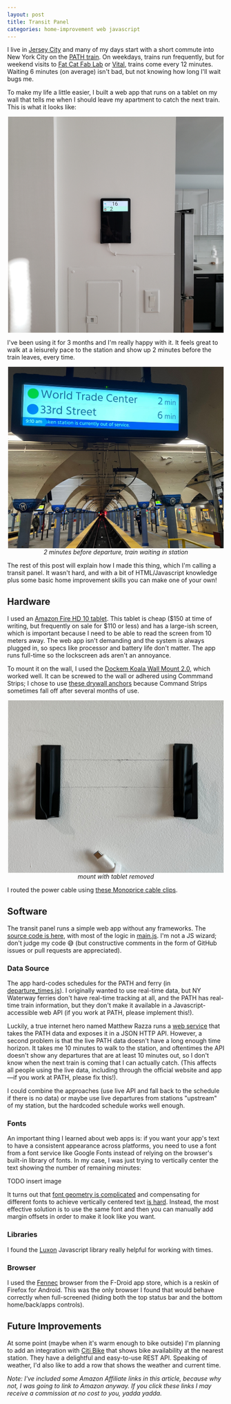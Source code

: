 ```yaml
---
layout: post
title: Transit Panel
categories: home-improvement web javascript
---
```


I live in [Jersey City](https://en.wikipedia.org/wiki/Jersey_City,_New_Jersey) and many of my days start with a short commute into New York City on the [PATH train](https://www.panynj.gov/path/en/index.html). On weekdays, trains run frequently, but for weekend visits to [Fat Cat Fab Lab](https://fatcatfablab.org/) or [Vital](https://www.vitalclimbinggym.com/brooklyn-gym), trains come every 12 minutes. Waiting 6 minutes (on average) isn't bad, but not knowing how long I'll wait bugs me.

To make my life a little easier, I built a web app that runs on a tablet on my wall that tells me when I should leave my apartment to catch the next train. This is what it looks like:

<p style="display: flex; justify-content: center">
<img src='/images/transit-panel/transit-panel-mounted.jpg' width='500px'>
</p>

I've been using it for 3 months and I'm really happy with it. It feels great to walk at a leisurely pace to the station and show up 2 minutes before the train leaves, every time.

<p style="display: flex; flex-direction: column; align-items: center">
<img src='/images/transit-panel/2-minutes-before-departure.jpg' width='500px'>
<em>2 minutes before departure, train waiting in station</em>
</p>

The rest of this post will explain how I made this thing, which I'm calling a transit panel. It wasn't hard, and with a bit of HTML/Javascript knowledge plus some basic home improvement skills you can make one of your own!

## Hardware
I used an <a href="https://www.amazon.com/gp/product/B08BX7FV5L/ref=as_li_tl?ie=UTF8&tag=kerricksblog-20&camp=1789&creative=9325&linkCode=as2&creativeASIN=B08BX7FV5L&linkId=437cfdf6ec6a21ba5bf64e65b03542c0">Amazon Fire HD 10 tablet</a>. This tablet is cheap ($150 at time of writing, but frequently on sale for $110 or less) and has a large-ish screen, which is important because I need to be able to read the screen from 10 meters away. The web app isn't demanding and the system is always plugged in, so specs like processor and battery life don't matter. The app runs full-time so the lockscreen ads aren't an annoyance.

To mount it on the wall, I used the [Dockem Koala Wall Mount 2.0](https://www.amazon.com/gp/product/B01BX5YU7Y/ref=as_li_tl?ie=UTF8&tag=kerricksblog-20&camp=1789&creative=9325&linkCode=as2&creativeASIN=B01BX5YU7Y&linkId=45286916868c1995dd43996c61d66a28), which worked well. It can be screwed to the wall or adhered using Commmand Strips; I chose to use [these drywall anchors](https://www.homedepot.com/p/E-Z-Ancor-Twist-N-Lock-8-x-1-1-4-in-White-Nylon-Phillips-Flat-Head-75-Medium-Duty-Drywall-Anchors-with-Screws-20-Pack-25210/100140114) because Command Strips sometimes fall off after several months of use.

<p style="display: flex; flex-direction: column; align-items: center">
<img src='/images/transit-panel/dockem-koala.jpg' width='500px'>
<em>mount with tablet removed</em>
</p>

I routed the power cable using [these Monoprice cable clips](https://www.monoprice.com/product?p_id=5834).

## Software
The transit panel runs a simple web app without any frameworks. The [source code is here](https://github.com/kerrickstaley/transit-panel), with most of the logic in [main.js](https://github.com/kerrickstaley/transit-panel/blob/main/main.js). I'm not a JS wizard; don't judge my code 😅 (but constructive comments in the form of GitHub issues or pull requests are appreciated).

### Data Source
The app hard-codes schedules for the PATH and ferry (in [departure_times.js](https://github.com/kerrickstaley/transit-panel/blob/main/departure_times.js)). I originally wanted to use real-time data, but NY Waterway ferries don't have real-time tracking at all, and the PATH has real-time train information, but they don't make it available in a Javascript-accessible web API (if you work at PATH, please implement this!).

Luckily, a true internet hero named Matthew Razza runs a [web service](https://github.com/mrazza/path-data) that takes the PATH data and exposes it in a JSON HTTP API. However, a second problem is that the live PATH data doesn't have a long enough time horizon. It takes me 10 minutes to walk to the station, and oftentimes the API doesn't show any departures that are at least 10 minutes out, so I don't know when the next train is coming that I can actually catch. (This affects all people using the live data, including through the official website and app—if you work at PATH, please fix this!).

I could combine the approaches (use live API and fall back to the schedule if there is no data) or maybe use live departures from stations "upstream" of my station, but the hardcoded schedule works well enough.

### Fonts
An important thing I learned about web apps is: if you want your app's text to have a consistent appearance across platforms, you need to use a font from a font service like Google Fonts instead of relying on the browser's built-in library of fonts. In my case, I was just trying to vertically center the text showing the number of remaining minutes:

TODO insert image

It turns out that [font geometry is complicated](https://iamvdo.me/en/blog/css-font-metrics-line-height-and-vertical-align) and compensating for different fonts to achieve vertically centered text [is hard](https://stackoverflow.com/questions/36891362/is-it-possible-to-vertically-center-text-in-its-bounding-box/). Instead, the most effective solution is to use the same font and then you can manually add margin offsets in order to make it look like you want.

### Libraries
I found the [Luxon](https://moment.github.io/luxon/#/) Javascript library really helpful for working with times.

### Browser
I used the [Fennec](https://f-droid.org/en/packages/org.mozilla.fennec_fdroid/) browser from the F-Droid app store, which is a reskin of Firefox for Android. This was the only browser I found that would behave correctly when full-screened (hiding both the top status bar and the bottom home/back/apps controls).

## Future Improvements
At some point (maybe when it's warm enough to bike outside) I'm planning to add an integration with [Citi Bike](https://citibikenyc.com/homepage) that shows bike availability at the nearest station. They have a delightful and easy-to-use REST API. Speaking of weather, I'd also like to add a row that shows the weather and current time.

<em>Note: I've included some Amazon Affiliate links in this article, because why not, I was going to link to Amazon anyway. If you click these links I may receive a commission at no cost to you, yadda yadda.</em>
